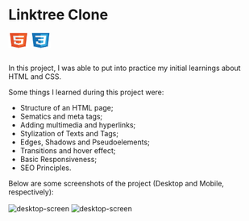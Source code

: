 # Linktree Clone

<div style="display: inline_block">
  <img align="center" alt="HTML" height="30" width="40" src="https://raw.githubusercontent.com/devicons/devicon/master/icons/html5/html5-original.svg">
  <img align="center" alt="CSS" height="30" width="40" src="https://raw.githubusercontent.com/devicons/devicon/master/icons/css3/css3-original.svg">
</div><br>

In this project, I was able to put into practice my initial learnings about HTML and CSS.

Some things I learned during this project were:

- Structure of an HTML page;
- Sematics and meta tags;
- Adding multimedia and hyperlinks;
- Stylization of Texts and Tags;
- Edges, Shadows and Pseudoelements;
- Transitions and hover effect;
- Basic Responsiveness;
- SEO Principles.

Below are some screenshots of the project (Desktop and Mobile, respectively):


  <img align="center" src="https://user-images.githubusercontent.com/79765050/123878200-07015300-d915-11eb-8f81-bb6e754ff978.png" width="700px" alt="desktop-screen">
  
  <img align="center" src="https://user-images.githubusercontent.com/79765050/123878198-05d02600-d915-11eb-8092-79d3ebe401a2.png" width="350px" alt="desktop-screen">
